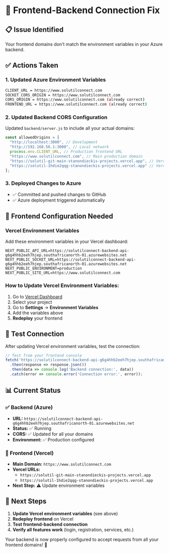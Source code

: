 # 🔧 Frontend-Backend Connection Fix

## 📋 Issue Identified
Your frontend domains don't match the environment variables in your Azure backend.

## ✅ Actions Taken

### 1. **Updated Azure Environment Variables**
```bash
CLIENT_URL = https://www.solutilconnect.com
SOCKET_CORS_ORIGIN = https://www.solutilconnect.com
CORS_ORIGIN = https://www.solutilconnect.com (already correct)
FRONTEND_URL = https://www.solutilconnect.com (already correct)
```

### 2. **Updated Backend CORS Configuration**
Updated `backend/server.js` to include all your actual domains:
```javascript
const allowedOrigins = [
  "http://localhost:3000", // Development
  "http://192.168.56.1:3000", // Local network  
  process.env.CLIENT_URL, // Production frontend URL
  "https://www.solutilconnect.com", // Main production domain
  "https://solutil-git-main-stanondieckis-projects.vercel.app", // Vercel deployment
  "https://solutil-1hdie2qqg-stanondieckis-projects.vercel.app" // Vercel deployment
];
```

### 3. **Deployed Changes to Azure**
- ✅ Committed and pushed changes to GitHub
- ✅ Azure deployment triggered automatically

## 🔧 Frontend Configuration Needed

### **Vercel Environment Variables**
Add these environment variables in your Vercel dashboard:

```env
NEXT_PUBLIC_API_URL=https://solutilconnect-backend-api-g6g4hhb2eeh7hjep.southafricanorth-01.azurewebsites.net
NEXT_PUBLIC_SOCKET_URL=https://solutilconnect-backend-api-g6g4hhb2eeh7hjep.southafricanorth-01.azurewebsites.net
NEXT_PUBLIC_ENVIRONMENT=production
NEXT_PUBLIC_SITE_URL=https://www.solutilconnect.com
```

### **How to Update Vercel Environment Variables:**
1. Go to [Vercel Dashboard](https://vercel.com/dashboard)
2. Select your project
3. Go to **Settings** → **Environment Variables**
4. Add the variables above
5. **Redeploy** your frontend

## 🧪 Test Connection

After updating Vercel environment variables, test the connection:

```javascript
// Test from your frontend console
fetch('https://solutilconnect-backend-api-g6g4hhb2eeh7hjep.southafricanorth-01.azurewebsites.net/api/health')
  .then(response => response.json())
  .then(data => console.log('Backend connection:', data))
  .catch(error => console.error('Connection error:', error));
```

## 📊 Current Status

### ✅ Backend (Azure)
- **URL:** `https://solutilconnect-backend-api-g6g4hhb2eeh7hjep.southafricanorth-01.azurewebsites.net`
- **Status:** ✅ Running
- **CORS:** ✅ Updated for all your domains
- **Environment:** ✅ Production configured

### 🔧 Frontend (Vercel) 
- **Main Domain:** `https://www.solutilconnect.com`
- **Vercel URLs:** 
  - `https://solutil-git-main-stanondieckis-projects.vercel.app`
  - `https://solutil-1hdie2qqg-stanondieckis-projects.vercel.app`
- **Next Step:** ⚠️ Update environment variables

## 🚀 Next Steps

1. **Update Vercel environment variables** (see above)
2. **Redeploy frontend** on Vercel
3. **Test frontend-backend connection**
4. **Verify all features work** (login, registration, services, etc.)

Your backend is now properly configured to accept requests from all your frontend domains! 🎉